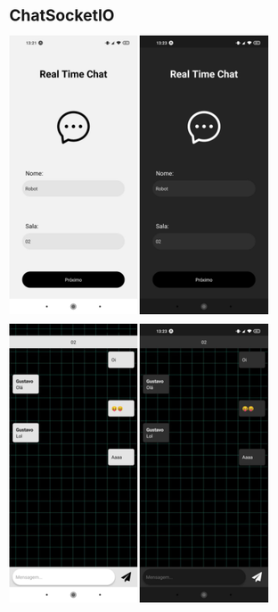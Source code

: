 # ChatSocketIO

<p float="left">
  <img src="./tela_1.jpeg" height="500" />
  <img src="./tela_3.jpeg" height="500" />
</p>

<p float="left">
  <img src="./tela_2.jpeg" height="500" />
  <img src="./tela_4.jpeg" height="500" />
</p>
